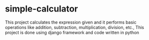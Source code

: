 # simple-calculator
This project calculates the expression given and it performs basic operations like addition, subtraction, multiplication, division, etc., This project is done using django framework and code written in python

